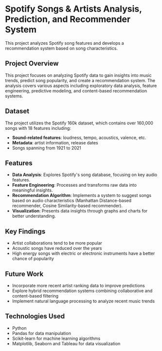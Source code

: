 # Spotify Songs & Artists Analysis, Prediction, and Recommender System

This project analyzes Spotify song features and develops a recommendation system based on song characteristics.

## Project Overview

This project focuses on analyzing Spotify data to gain insights into music trends, predict song popularity, and create a recommendation system. The analysis covers various aspects including exploratory data analysis, feature engineering, predictive modeling, and content-based recommendation systems.

## Dataset
The project utilizes the Spotify 160k dataset, which contains over 160,000 songs with 18 features including:
- **Sound-related features**: loudness, tempo, acoustics, valence, etc.
- **Metadata**: artist information, release dates
- Songs spanning from 1921 to 2021

## Features

- **Data Analysis**: Explores Spotify's song database, focusing on key audio features.
- **Feature Engineering**: Processes and transforms raw data into meaningful insights.
- **Recommendation Algorithm**: Implements a system to suggest songs based on audio characteristics (Manhattan Distance-based recommender, Cosine Similarity-based recommender).
- **Visualization**: Presents data insights through graphs and charts for better understanding.

## Key Findings

- Artist collaborations tend to be more popular
- Acoustic songs have reduced over the years
- High energy songs with electric or electronic instruments have a better chance of popularity

## Future Work

- Incorporate more recent artist ranking data to improve predictions
- Explore hybrid recommendation systems combining collaborative and content-based filtering
- Implement natural language processing to analyze recent music trends

## Technologies Used

- Python
- Pandas for data manipulation
- Scikit-learn for machine learning algorithms
- Matplotlib, Seaborn and Tableau for data visualization
